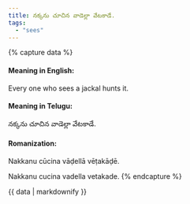 ```yaml
---
title: నక్కను చూచిన వాడెల్లా వేటకాడే.
tags:
  - "sees"
---
```


{% capture data %}
#### Meaning in English:
Every one who sees a jackal hunts it.

#### Meaning in Telugu:
నక్కను చూచిన వాడెల్లా వేటకాడే.

#### Romanization:
Nakkanu cūcina vāḍellā vēṭakāḍē.

Nakkanu cucina vadella vetakade.
{% endcapture %}

{{ data | markdownify }}

